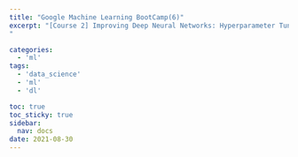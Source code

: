```yaml
---
title: "Google Machine Learning BootCamp(6)"
excerpt: "[Course 2] Improving Deep Neural Networks: Hyperparameter Tuning, Regularization and Optimization - Optimization Algorithms
"

categories:
  - 'ml'
tags:
  - 'data_science'
  - 'ml'
  - 'dl'

toc: true
toc_sticky: true
sidebar:
  nav: docs
date: 2021-08-30
---
```


